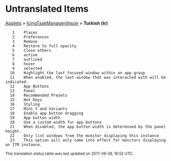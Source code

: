 # Untranslated Items
[Applets](../../../README.md) &#187; [IcingTaskManager@json](../README.md) &#187; **Turkish (tr)**

       1	Places
       2	Preferences
       3	Remove
       4	Restore to full opacity
       5	Close others
       6	active
       7	outlined
       8	hover
       9	selected
      10	Highlight the last focused window within an app group
      11	When enabled, the last window that was interacted with will be indicated.
      12	App Buttons
      13	Panel
      14	Recommended Presets
      15	Hot Keys
      16	Styling
      17	Mint Y and Variants
      18	Enable app button dragging
      19	App button width
      20	Use a custom width for app buttons
      21	When disabled, the app button width is determined by the panel height.
      22	Only list windows from the monitor displaying this instance
      23	This option will only come into effect for monitors displaying an ITM instance.

<sup>This translation status table was last updated on 2017-09-28, 16:52 UTC.</sup>
